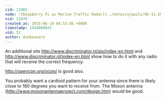 ```yaml
---
cid: 11982
node: ![Raspberry Pi as Marine Traffic Radar](../notes/ajawitz/06-11-2015/raspberry-pi-as-marine-traffic-radar)
nid: 11970
created_at: 2015-06-19 04:53:45 +0000
timestamp: 1434689625
uid: 51
author: danbeavers
---
```


An additional site http://www.discriminator.nl/ais/index-en.html and http://www.discriminator.nl/index-en.html show how to do it with any radio that will receive the correct frequency.  

http://opencpn.org/ocpn/ is good also.

You probably want a cardioid pattern for your antenna since there is likely close to 180 degrees you want to receive from. The Moxon antenna (http://www.moxonantennaproject.com/design.htm) would be good.